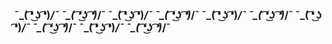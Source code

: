 ### ¯\_( ͡❛ ͜ʖ ͡❛)_/¯  ¯\_( ͡❛ ͜ʖ ͡❛)_/¯  ¯\_( ͡❛ ͜ʖ ͡❛)_/¯  ¯\_( ͡❛ ͜ʖ ͡❛)_/¯  ¯\_( ͡❛ ͜ʖ ͡❛)_/¯  ¯\_( ͡❛ ͜ʖ ͡❛)_/¯  ¯\_( ͡❛ ͜ʖ ͡❛)_/¯  ¯\_( ͡❛ ͜ʖ ͡❛)_/¯  ¯\_( ͡❛ ͜ʖ ͡❛)_/¯  ¯\_( ͡❛ ͜ʖ ͡❛)_/¯
